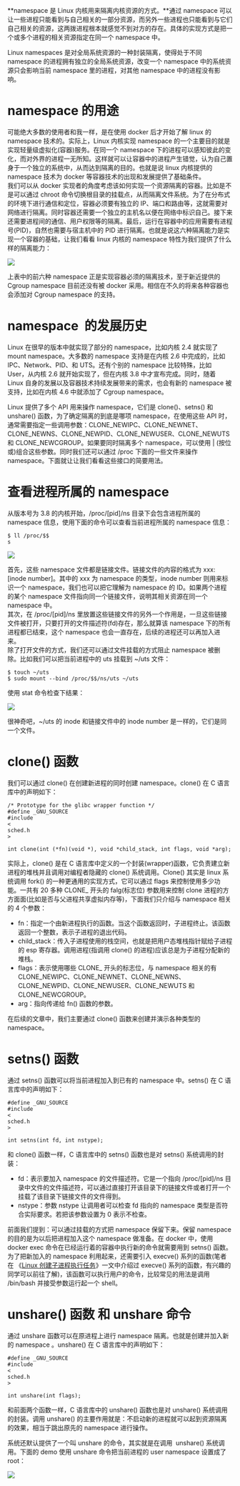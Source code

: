 **namespace 是 Linux 内核用来隔离内核资源的方式。**通过 namespace 可以让一些进程只能看到与自己相关的一部分资源，而另外一些进程也只能看到与它们自己相关的资源，这两拨进程根本就感觉不到对方的存在。具体的实现方式是把一个或多个进程的相关资源指定在同一个 namespace 中。

Linux namespaces 是对全局系统资源的一种封装隔离，使得处于不同 namespace 的进程拥有独立的全局系统资源，改变一个 namespace 中的系统资源只会影响当前 namespace 里的进程，对其他 namespace 中的进程没有影响。

# namespace 的用途

可能绝大多数的使用者和我一样，是在使用 docker 后才开始了解 linux 的 namespace 技术的。实际上，Linux 内核实现 namespace 的一个主要目的就是实现轻量级虚拟化\(容器\)服务。在同一个 namespace 下的进程可以感知彼此的变化，而对外界的进程一无所知。这样就可以让容器中的进程产生错觉，认为自己置身于一个独立的系统中，从而达到隔离的目的。也就是说 linux 内核提供的 namespace 技术为 docker 等容器技术的出现和发展提供了基础条件。  
我们可以从 docker 实现者的角度考虑该如何实现一个资源隔离的容器。比如是不是可以通过 chroot 命令切换根目录的挂载点，从而隔离文件系统。为了在分布式的环境下进行通信和定位，容器必须要有独立的 IP、端口和路由等，这就需要对网络进行隔离。同时容器还需要一个独立的主机名以便在网络中标识自己。接下来还需要进程间的通信、用户权限等的隔离。最后，运行在容器中的应用需要有进程号\(PID\)，自然也需要与宿主机中的 PID 进行隔离。也就是说这六种隔离能力是实现一个容器的基础，让我们看看 linux 内核的 namespace 特性为我们提供了什么样的隔离能力：

![](https://images2018.cnblogs.com/blog/952033/201807/952033-20180725130447798-998138444.png)

上表中的前六种 namespace 正是实现容器必须的隔离技术，至于新近提供的 Cgroup namespace 目前还没有被 docker 采用。相信在不久的将来各种容器也会添加对 Cgroup namespace 的支持。

# namespace  的发展历史

Linux 在很早的版本中就实现了部分的 namespace，比如内核 2.4 就实现了 mount namespace。大多数的 namespace 支持是在内核 2.6 中完成的，比如 IPC、Network、PID、和 UTS。还有个别的 namespace 比较特殊，比如 User，从内核 2.6 就开始实现了，但在内核 3.8 中才宣布完成。同时，随着 Linux 自身的发展以及容器技术持续发展带来的需求，也会有新的 namespace 被支持，比如在内核 4.6 中就添加了 Cgroup namespace。

Linux 提供了多个 API 用来操作 namespace，它们是 clone\(\)、setns\(\) 和 unshare\(\) 函数，为了确定隔离的到底是哪项 namespace，在使用这些 API 时，通常需要指定一些调用参数：CLONE\_NEWIPC、CLONE\_NEWNET、CLONE\_NEWNS、CLONE\_NEWPID、CLONE\_NEWUSER、CLONE\_NEWUTS 和 CLONE\_NEWCGROUP。如果要同时隔离多个 namespace，可以使用 \| \(按位或\)组合这些参数。同时我们还可以通过 /proc 下面的一些文件来操作 namespace。下面就让让我们看看这些接口的简要用法。

# 查看进程所属的 namespace

从版本号为 3.8 的内核开始，/proc/\[pid\]/ns 目录下会包含进程所属的 namespace 信息，使用下面的命令可以查看当前进程所属的 namespace 信息：

```
$ ll /proc/$$
s
```

![](https://images2018.cnblogs.com/blog/952033/201807/952033-20180725130623803-1035865957.png)

首先，这些 namespace 文件都是链接文件。链接文件的内容的格式为 xxx:\[inode number\]。其中的 xxx 为 namespace 的类型，inode number 则用来标识一个 namespace，我们也可以把它理解为 namespace 的 ID。如果两个进程的某个 namespace 文件指向同一个链接文件，说明其相关资源在同一个 namespace 中。  
其次，在 /proc/\[pid\]/ns 里放置这些链接文件的另外一个作用是，一旦这些链接文件被打开，只要打开的文件描述符\(fd\)存在，那么就算该 namespace 下的所有进程都已结束，这个 namespace 也会一直存在，后续的进程还可以再加入进来。  
除了打开文件的方式，我们还可以通过文件挂载的方式阻止 namespace 被删除。比如我们可以把当前进程中的 uts 挂载到 ~/uts 文件：

```
$ touch ~/uts
$ sudo mount --bind /proc/$$/ns/uts ~/uts
```

使用 stat 命令检查下结果：

![](https://images2018.cnblogs.com/blog/952033/201807/952033-20180725130707560-330510216.png)

很神奇吧，~/uts 的 inode 和链接文件中的 inode number 是一样的，它们是同一个文件。

# clone\(\) 函数

我们可以通过 clone\(\) 在创建新进程的同时创建 namespace。clone\(\) 在 C 语言库中的声明如下：

```
/* Prototype for the glibc wrapper function */
#define _GNU_SOURCE
#include 
<
sched.h
>

int clone(int (*fn)(void *), void *child_stack, int flags, void *arg);
```

实际上，clone\(\) 是在 C 语言库中定义的一个封装\(wrapper\)函数，它负责建立新进程的堆栈并且调用对编程者隐藏的 clone\(\) 系统调用。Clone\(\) 其实是 linux 系统调用 fork\(\) 的一种更通用的实现方式，它可以通过 flags 来控制使用多少功能。一共有 20 多种 CLONE\_ 开头的 falg\(标志位\) 参数用来控制 clone 进程的方方面面\(比如是否与父进程共享虚拟内存等\)，下面我们只介绍与 namespace 相关的 4 个参数：

* fn：指定一个由新进程执行的函数。当这个函数返回时，子进程终止。该函数返回一个整数，表示子进程的退出代码。
* child\_stack：传入子进程使用的栈空间，也就是把用户态堆栈指针赋给子进程的 esp 寄存器。调用进程\(指调用 clone\(\) 的进程\)应该总是为子进程分配新的堆栈。
* flags：表示使用哪些 CLONE\_ 开头的标志位，与 namespace 相关的有CLONE\_NEWIPC、CLONE\_NEWNET、CLONE\_NEWNS、CLONE\_NEWPID、CLONE\_NEWUSER、CLONE\_NEWUTS 和 CLONE\_NEWCGROUP。
* arg：指向传递给 fn\(\) 函数的参数。

在后续的文章中，我们主要通过 clone\(\) 函数来创建并演示各种类型的 namespace。

# setns\(\) 函数

通过 setns\(\) 函数可以将当前进程加入到已有的 namespace 中。setns\(\) 在 C 语言库中的声明如下：

```
#define _GNU_SOURCE
#include 
<
sched.h
>

int setns(int fd, int nstype);
```

和 clone\(\) 函数一样，C 语言库中的 setns\(\) 函数也是对 setns\(\) 系统调用的封装：

* fd：表示要加入 namespace 的文件描述符。它是一个指向 /proc/\[pid\]/ns 目录中文件的文件描述符，可以通过直接打开该目录下的链接文件或者打开一个挂载了该目录下链接文件的文件得到。
* nstype：参数 nstype 让调用者可以检查 fd 指向的 namespace 类型是否符合实际要求。若把该参数设置为 0 表示不检查。

前面我们提到：可以通过挂载的方式把 namespace 保留下来。保留 namespace 的目的是为以后把进程加入这个 namespace 做准备。在 docker 中，使用 docker exec 命令在已经运行着的容器中执行新的命令就需要用到 setns\(\) 函数。为了把新加入的 namespace 利用起来，还需要引入 execve\(\) 系列的函数\(笔者在 《[Linux 创建子进程执行任务](http://www.cnblogs.com/sparkdev/p/8214455.html)》一文中介绍过 execve\(\) 系列的函数，有兴趣的同学可以前往了解\)，该函数可以执行用户的命令，比较常见的用法是调用 /bin/bash 并接受参数运行起一个 shell。

# unshare\(\) 函数 和 unshare 命令

通过 unshare 函数可以在原进程上进行 namespace 隔离。也就是创建并加入新的 namespace 。unshare\(\) 在 C 语言库中的声明如下：

```
#define _GNU_SOURCE
#include 
<
sched.h
>

int unshare(int flags);
```

和前面两个函数一样，C 语言库中的 unshare\(\) 函数也是对 unshare\(\) 系统调用的封装。调用 unshare\(\) 的主要作用就是：不启动新的进程就可以起到资源隔离的效果，相当于跳出原先的 namespace 进行操作。

系统还默认提供了一个叫 unshare 的命令，其实就是在调用  unshare\(\) 系统调用。下面的 demo 使用 unshare 命令把当前进程的 user namespace 设置成了 root：

![](https://images2018.cnblogs.com/blog/952033/201807/952033-20180725130954675-147955412.png)

  


